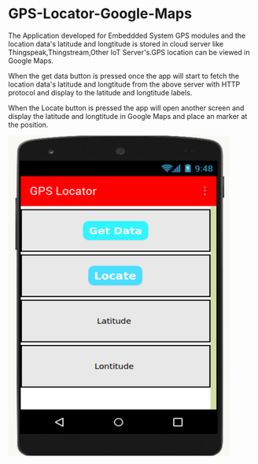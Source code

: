 # GPS-Locator-Google-Maps

The Application developed for Embeddded System GPS modules and the location data's latitude and longtitude is stored in cloud server like Thingspeak,Thingstream,Other IoT Server's.GPS location can be viewed in Google Maps.

When the get data button is pressed once the app will start to fetch the location data's latitude and longtitude from the above server with HTTP protocol and display to the latitude and longtitude labels.

When the Locate button is pressed the app will open another screen and display the latitude and longtitude in Google Maps and place an marker at the position.

<img align="centre" width="450" height="650" src="https://raw.githubusercontent.com/Prabhuelectro/GPS-Locator-Google-Maps-/master/image/application.png">
